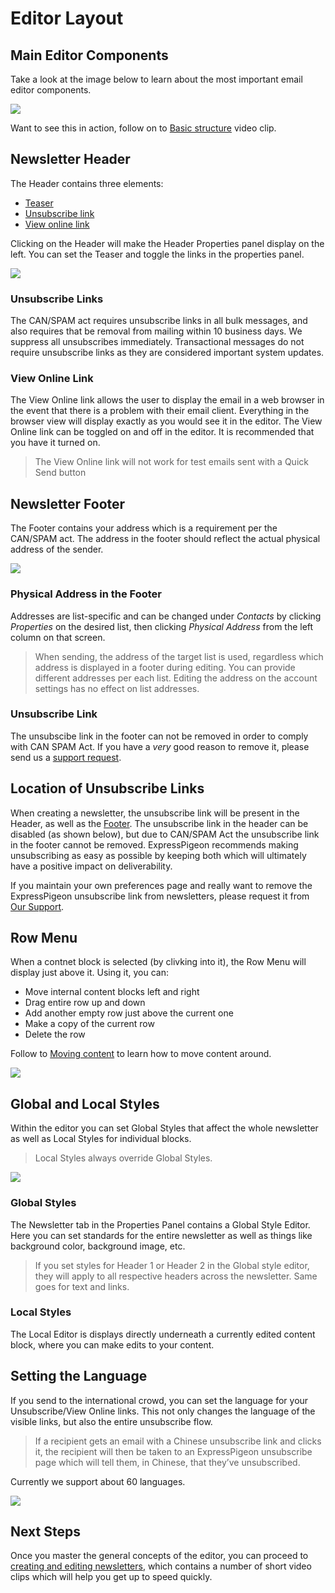 # Editor Layout

<title > this is a comment!</title>

## Main Editor Components



Take a look at the image below to learn about the most important email editor components.

![](images/Selection_645.png)


Want to see this in action, follow on to [Basic structure](/kb/editor_creating_and_editing_newsletter#basic-structure)
video clip.



## Newsletter Header

The Header contains three elements:

* [Teaser](https://expresspigeon.com/blog/2012/12/14/increase-email-open-rates-with-a-teaser-line)
* [Unsubscribe link](#unsubscribe-links)
* [View online link](#view-online-link)

Clicking on the Header will make the Header Properties panel display on the left. You can set the
Teaser and toggle the links in the properties panel.

![](images/Selection_469.png)

### Unsubscribe Links

The CAN/SPAM act requires unsubscribe links in all bulk messages, and also requires that be
removal from mailing within 10 business days. We suppress all unsubscribes immediately.
Transactional messages do not require unsubscribe links as they are considered important system updates.

### View Online Link

The View Online link allows the user to display the email in a web browser in the event that there is a problem with their email client.
Everything in the browser view will display exactly as you would see it in the editor. The View Online link can be toggled
on and off in the editor. It is recommended that you have it turned on.


> The View Online link will not work for test emails sent with a Quick Send button


## Newsletter Footer


The Footer contains your address which is a requirement per the CAN/SPAM act.
The address in the footer should reflect the actual physical address of the sender.

![](images/Selection_476.png)

### Physical Address in the Footer

Addresses are list-specific and can be changed under _Contacts_ by clicking _Properties_ on the desired list,
then clicking _Physical Address_ from the left column on that screen.

> When sending, the address of the target list is used, regardless which address is displayed in a footer
during editing. You can provide different addresses per each list. Editing the address on the account settings
 has no effect on list addresses.

### Unsubscribe Link

The unsubscibe link in the footer can not be removed  in order to comply with CAN SPAM Act.
If you have a *very* good reason to remove it,
please send us a [support request](https://expresspgieon.com/support).


## Location of Unsubscribe Links

When creating a newsletter, the unsubscribe link will be present in the Header, as well as the [Footer](#footer). The unsubscribe link in the
header can be disabled (as shown below), but due to CAN/SPAM  Act the unsubscribe link in the footer cannot be removed.
ExpressPigeon recommends making unsubscribing as easy as possible by keeping both which will ultimately have a positive impact on deliverability.

If you maintain your own preferences page and really want to remove the ExpressPigeon unsubscribe link from newsletters,
 please request it from [Our Support](https://expresspigoen.com/support).


## Row Menu


When a contnet block is selected (by clivking into it), the Row Menu  will display just above  it. Using it, you can:

* Move internal content blocks left and right
* Drag entire row up and down
* Add another empty row just above the current one
* Make a copy of the current row
* Delete the row

Follow to [Moving content](/kb/editor_creating_and_editing_newsletter#moving-content) to learn how to move content
around.


![](images/Selection_633.png)


## Global and Local Styles

Within the editor you can set Global Styles that affect the whole newsletter as well as Local Styles for individual blocks.

> Local Styles always override Global Styles.

![](images/Selection_475.png)

### Global Styles

The Newsletter tab in the Properties Panel contains a Global Style Editor. Here you can set standards for the entire newsletter
as well as things like background color, background image, etc.

> If you set styles for Header 1 or Header 2 in the Global style editor, they will apply to all respective headers across the newsletter.
Same goes for text and links.

### Local Styles

The Local Editor is displays directly underneath a currently edited content block, where you can make edits to your content.

## Setting the Language

If you send to the international crowd, you can set the language for your Unsubscribe/View Online links.
This not only changes the language of the visible links, but also the entire unsubscribe flow.

> If a recipient gets an email with a Chinese unsubscribe link and clicks it, the recipient will then be taken to an ExpressPigeon
unsubscribe page which will tell them, in Chinese, that they’ve unsubscribed.


Currently we support about 60 languages.

![](images/Selection_472.png)



## Next Steps

Once you master the general concepts of the editor, you can proceed to
[creating and editing newsletters](/kb/editor_creating_and_editing_newsletter), which contains a number of short video
 clips which will help you get up to speed quickly.
